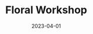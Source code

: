 ---
date: 2023-04-01
featured_image: class.png
title: Floral Workshop
description: I have a teaching background and I get to use that skill when I offer Floral workshops!! If you are looking for a fun Bridal Shower party idea, or want to have a relaxing community event then this is a great option! I’ll guide you on how to arrange a lovely vased bouquet and then you can take it home to enjoy!
#type: gallery
---